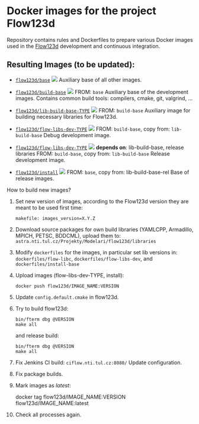 # Docker images for the project Flow123d
Repository contains rules and Dockerfiles to prepare various Docker images used in 
the [Flow123d](https://github.com/flow123d/flow123d) development and continuous integration.


## Resulting Images (to be updated):  
  -  [`flow123d/base`](https://github.com/janhybs/flow123d-docker-images/tree/master/dockerfiles/base) 
     [![](https://images.microbadger.com/badges/image/flow123d/base.svg)](https://microbadger.com/images/flow123d/base "analysed by microbadger")
     Auxiliary base of all other images.
   
  -  [`flow123d/build-base`](https://github.com/janhybs/flow123d-docker-images/tree/master/dockerfiles/build-base)
     [![](https://images.microbadger.com/badges/image/flow123d/build-base.svg)](https://microbadger.com/images/flow123d/build-base "analysed by microbadger")
     FROM: `base`
     Auxiliary base of the development images. Contains common build tools: compilers, cmake, git, valgrind, ...

  -  [`flow123d/lib-build-base-TYPE`](https://github.com/janhybs/flow123d-docker-images/tree/master/dockerfiles/lib-build-base)
     [![](https://images.microbadger.com/badges/image/flow123d/lib-build-base.svg)](https://microbadger.com/images/flow123d/lib-build-base "analysed by microbadger")
     FROM: `build-base`
     Auxiliary image for building necessary libraries for Flow123d.

  -  [`flow123d/flow-libs-dev-TYPE`](https://github.com/janhybs/flow123d-docker-images/tree/master/dockerfiles/flow-libs-dev-dbg) 
     [![](https://images.microbadger.com/badges/image/flow123d/flow-libs-dev-dbg.svg)](https://microbadger.com/images/flow123d/flow-libs-dev-dbg "analysed by microbadger")
     FROM: `build-base`, copy from: `lib-build-base`
     Debug development image.
     
  -  [`flow123d/flow-libs-dev-TYPE`](https://github.com/janhybs/flow123d-docker-images/tree/master/dockerfiles/flow-libs-dev-rel) 
     [![](https://images.microbadger.com/badges/image/flow123d/flow-libs-dev-rel.svg)](https://microbadger.com/images/flow123d/flow-libs-dev-rel "analysed by microbadger")
     **depends on**: lib-build-base, release libraries
     FROM: `build-base`, copy from: `lib-build-base`
     Release development image.
     
  -  [`flow123d/install`](https://github.com/janhybs/flow123d-docker-images/tree/master/dockerfiles/install) 
     [![](https://images.microbadger.com/badges/image/flow123d/install.svg)](https://microbadger.com/images/flow123d/install "analysed by microbadger")
     FROM: `base`, copy from: lib-build-base-rel
     Base of release images.
     

How to build new images?

1. Set new version of images, according to the Flow123d version they are meant to be used first time:

    ```
    makefile: images_version=X.Y.Z
    ```

2. Download source packages for own build libraries (YAMLCPP, Armadillo, MPICH, PETSC, BDDCML), 
   upload them to: `astra.nti.tul.cz/Projekty/Modelari/flow123d/libraries`

3. Modify `dockerfiles` for the images,
   in particular set lib versions in: `dockerfiles/flow-libc`, `dockerfiles/flow-libs-dev`, and `dockerfiles/install-base`
   

4. Upload images (flow-libs-dev-TYPE, install):

    ```
    docker push flow123d/IMAGE_NAME:VERSION
    ```
    
5. Update `config.default.cmake` in flow123d.
6. Try to build flow123d:
    ```
    bin/fterm dbg @VERSION
    make all
    ```
    and release build:
    ```
    bin/fterm dbg @VERSION
    make all
    ```
7. Fix Jenkins CI build: `ciflow.nti.tul.cz:8080/`
   Update configuration.
   
8. Fix package builds.
    
9. Mark images as *latest*:

    docker tag flow123d/IMAGE_NAME:VERSION flow123d/IMAGE_NAME:latest

10. Check all processes again.
     


